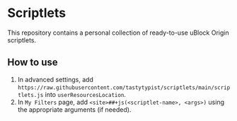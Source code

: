 # Scriptlets
This repository contains a personal collection of ready-to-use uBlock Origin scriptlets.

## How to use
1. In advanced settings, add `https://raw.githubusercontent.com/tastytypist/scriptlets/main/scriptlets.js` into `userResourcesLocation`.
2. In `My Filters` page, add `<site>##+js(<scriptlet-name>, <args>)` using the appropriate arguments (if needed).
